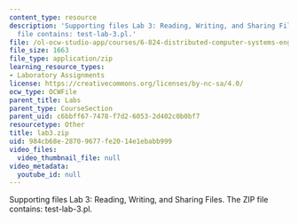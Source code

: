```yaml
---
content_type: resource
description: 'Supporting files Lab 3: Reading, Writing, and Sharing Files. The ZIP
  file contains: test-lab-3.pl.'
file: /ol-ocw-studio-app/courses/6-824-distributed-computer-systems-engineering-spring-2006/984cb68e28709677fe2014e1ebabb999_lab3.zip
file_size: 1663
file_type: application/zip
learning_resource_types:
- Laboratory Assignments
license: https://creativecommons.org/licenses/by-nc-sa/4.0/
ocw_type: OCWFile
parent_title: Labs
parent_type: CourseSection
parent_uid: c6bbff67-7478-f7d2-6053-2d402c0b0bf7
resourcetype: Other
title: lab3.zip
uid: 984cb68e-2870-9677-fe20-14e1ebabb999
video_files:
  video_thumbnail_file: null
video_metadata:
  youtube_id: null
---
```

Supporting files Lab 3: Reading, Writing, and Sharing Files. The ZIP file contains: test-lab-3.pl.